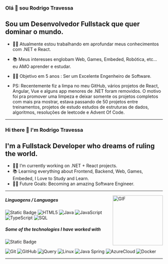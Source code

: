### Olá 👋 sou Rodrigo Travessa ###

## Sou um Desenvolvedor Fullstack que quer dominar o mundo.

- 👨‍💻 Atualmente estou trabalhando em aprofundar meus conhecimentos com .NET e React.
- 📚 Meus interesses englobam Web, Games, Embeded, Robótica, etc... eu AMO aprender e estudar.
- 💪🏼 Objetivo em 5 anos : Ser um Excelente Engenheiro de Software.

- PS: Recentemente fiz a limpa no meu GitHub, vários projetos de React, Angular, Vue e alguns app menores de .NET foram removidos.
  O motivo foi pra promover uma limpeza e deixar somente os projetos completos com mais pra mostrar, estava passando de 50 projetos entre treinamentos, projetos de estudo
  estudos de estruturas de dados, algoritmos, resoluções de leetcode e Advent Of Code. 

---
### Hi there 👋 I'm Rodrigo Travessa

## I'm a Fullstack Developer who dreams of ruling the world.

- 👨‍💻 I’m currently working on .NET + React projects.
- 📚 Learning everything about Frontend, Backend, Web, Games, Embeded, I Love to Study and Learn.
- 💪🏼 Future Goals: Becoming an amazing Software Engineer.

---

<img align="right" alt="GIF" height="160px" src="https://media.giphy.com/media/Ah3zHH7hvsSB2/giphy.gif" />

##### Linguagens / Languages

![Static Badge](https://img.shields.io/badge/CSharp-blue?logo=CSharp)
![HTML5](https://img.shields.io/badge/-HTML5-000000?style=flat&logo=html5)
![Java](https://img.shields.io/badge/-Java-000000?style=flat&logo=java)
![JavaScript](https://img.shields.io/badge/-JavaScript-000000?style=flat&logo=javascript)
![TypeScript](https://img.shields.io/badge/-TypeScript-000000?style=flat&logo=typescript)
![SQL](https://img.shields.io/badge/-SQL-000000?style=flat&logo=postgresql)

##### Some of the technologies I have worked with

![Static Badge](https://img.shields.io/badge/.NET-purple?logo=dotnet)

![Git](https://img.shields.io/badge/-Git-222222?style=flat&logo=git&logoColor=F05032)
![GitHub](https://img.shields.io/badge/-GitHub-222222?style=flat&logo=github&logoColor=181717)
![jQuery](https://img.shields.io/badge/-jQuery-222222?style=flat&logo=jQuery&logoColor=0769AD)
![Linux](https://img.shields.io/badge/-Linux-222222?style=flat&logo=linux&logoColor=FCC624)
![Java Spring](https://img.shields.io/badge/-Spring-222222?style=flat&logo=spring&logoColor=6DB33F)
![AzureCloud](https://img.shields.io/badge/Microsoft%20Azure-222222?style=flat-square&logo=microsoft-azure)
![Docker](https://img.shields.io/badge/-Docker-black?style=flat-square&logo=docker)
<br/>

---

<!--
**rodrigo-travessa/rodrigo-travessa** is a ✨ _special_ ✨ repository because its `README.md` (this file) appears on your GitHub profile.

Here are some ideas to get you started:

- 🔭 I’m currently working on ...
- 🌱 I’m currently learning ...
- 👯 I’m looking to collaborate on ...
- 🤔 I’m looking for help with ...
- 💬 Ask me about ...
- 📫 How to reach me: ...
- 😄 Pronouns: ...
- ⚡ Fun fact: ...
-->
